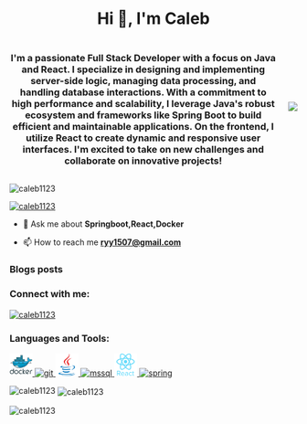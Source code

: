 <h1 align="center">Hi 👋, I'm Caleb</h1>
<div style="display: flex; align-items: center; justify-content: space-between;">
<h3 align="center">
  I'm a passionate Full Stack Developer with a focus on Java and React. 
  I specialize in designing and implementing server-side logic, managing data processing, 
  and handling database interactions. With a commitment to high performance and scalability, 
  I leverage Java's robust ecosystem and frameworks like Spring Boot to build efficient and maintainable applications. 
  On the frontend, I utilize React to create dynamic and responsive user interfaces. 
  I'm excited to take on new challenges and collaborate on innovative projects!
</h3>
  <div style="flex-shrink: 0; margin-left: 20px;">
    <img height="200" src="https://media1.giphy.com/media/v1.Y2lkPTc5MGI3NjExdzlxYnNiYWZmNnNjOWhhNG8yM28wZmtvbWF3OXoyOTJyaGtxcHB0YyZlcD12MV9pbnRlcm5hbF9naWZfYnlfaWQmY3Q9Zw/rNtchZTL8RAtO/giphy.gif" />
  </div>
</div>

  
</div>




<p align="left"> <img src="https://komarev.com/ghpvc/?username=caleb1123&label=Profile%20views&color=0e75b6&style=flat" alt="caleb1123" /> </p>

<p align="left"> <a href="https://github.com/ryo-ma/github-profile-trophy"><img src="https://github-profile-trophy.vercel.app/?username=caleb1123" alt="caleb1123" /></a> </p>

- 💬 Ask me about **Springboot,React,Docker**

- 📫 How to reach me **ryy1507@gmail.com**

### Blogs posts
<!-- BLOG-POST-LIST:START -->
<!-- BLOG-POST-LIST:END -->

<h3 align="left">Connect with me:</h3>
<p align="left">
<a href="https://dev.to/caleb1123" target="blank"><img align="center" src="https://raw.githubusercontent.com/rahuldkjain/github-profile-readme-generator/master/src/images/icons/Social/devto.svg" alt="caleb1123" height="30" width="40" /></a>
</p>

<h3 align="left">Languages and Tools:</h3>
<p align="left"> <a href="https://www.docker.com/" target="_blank" rel="noreferrer"> <img src="https://raw.githubusercontent.com/devicons/devicon/master/icons/docker/docker-original-wordmark.svg" alt="docker" width="40" height="40"/> </a> <a href="https://git-scm.com/" target="_blank" rel="noreferrer"> <img src="https://www.vectorlogo.zone/logos/git-scm/git-scm-icon.svg" alt="git" width="40" height="40"/> </a> <a href="https://www.java.com" target="_blank" rel="noreferrer"> <img src="https://raw.githubusercontent.com/devicons/devicon/master/icons/java/java-original.svg" alt="java" width="40" height="40"/> </a> <a href="https://www.microsoft.com/en-us/sql-server" target="_blank" rel="noreferrer"> <img src="https://www.svgrepo.com/show/303229/microsoft-sql-server-logo.svg" alt="mssql" width="40" height="40"/> </a> <a href="https://reactjs.org/" target="_blank" rel="noreferrer"> <img src="https://raw.githubusercontent.com/devicons/devicon/master/icons/react/react-original-wordmark.svg" alt="react" width="40" height="40"/> </a> <a href="https://spring.io/" target="_blank" rel="noreferrer"> <img src="https://www.vectorlogo.zone/logos/springio/springio-icon.svg" alt="spring" width="40" height="40"/> </a> </p>

<p><img align="left" src="https://github-readme-stats.vercel.app/api/top-langs?username=caleb1123&show_icons=true&locale=en&layout=compact" alt="caleb1123" /></p>

<p>&nbsp;<img align="center" src="https://github-readme-stats.vercel.app/api?username=caleb1123&show_icons=true&locale=en" alt="caleb1123" /></p>

<p><img align="center" src="https://github-readme-streak-stats.herokuapp.com/?user=caleb1123&" alt="caleb1123" /></p>





